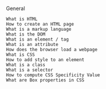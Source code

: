 General

    What is HTML
    How to create an HTML page
    What is a markup language
    What is the DOM
    What is an element / tag
    What is an attribute
    How does the browser load a webpage
    What is CSS
    How to add style to an element
    What is a class
    What is a selector
    How to compute CSS Specificity Value
    What are Box properties in CSS

